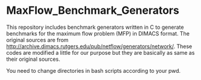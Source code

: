 # MaxFlow_Benchmark_Generators

This repository includes benchmark generators written in C to generate benchmarks for the maximum flow problem (MFP) in DIMACS format. The original sources are from http://archive.dimacs.rutgers.edu/pub/netflow/generators/network/. These codes are modified a little for our purpose but they are basically as same as their original sources.

You need to change directories in bash scripts according to your pwd. 
